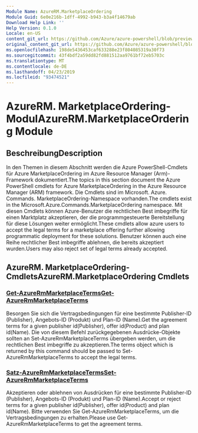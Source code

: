 ```yaml
---
Module Name: AzureRM.MarketplaceOrdering
Module Guid: 6e0e216b-1dff-4992-b943-b3a4f14679ab
Download Help Link: ''
Help Version: 0.1.0
Locale: en-US
content_git_url: https://github.com/Azure/azure-powershell/blob/preview/src/ResourceManager/MarketplaceOrdering/Commands.MarketplaceOrdering/help/AzureRM.MarketplaceOrdering.md
original_content_git_url: https://github.com/Azure/azure-powershell/blob/preview/src/ResourceManager/MarketplaceOrdering/Commands.MarketplaceOrdering/help/AzureRM.MarketplaceOrdering.md
ms.openlocfilehash: 198de5436453caf633288e23f804085319a30f73
ms.sourcegitcommit: 43f4bdf2a59dd82fd881512aa9761bf72eb5703c
ms.translationtype: MT
ms.contentlocale: de-DE
ms.lasthandoff: 04/23/2019
ms.locfileid: "93474521"
---
```

# <span data-ttu-id="63479-101">AzureRM. MarketplaceOrdering-Modul</span><span class="sxs-lookup"><span data-stu-id="63479-101">AzureRM.MarketplaceOrdering Module</span></span>
## <span data-ttu-id="63479-102">Beschreibung</span><span class="sxs-lookup"><span data-stu-id="63479-102">Description</span></span>
<span data-ttu-id="63479-103">In den Themen in diesem Abschnitt werden die Azure PowerShell-Cmdlets für Azure MarketplaceOrdering im Azure Resource Manager (Arm)-Framework dokumentiert.</span><span class="sxs-lookup"><span data-stu-id="63479-103">The topics in this section document the Azure PowerShell cmdlets for Azure MarketplaceOrdering in the Azure Resource Manager (ARM) framework.</span></span> <span data-ttu-id="63479-104">Die Cmdlets sind im Microsoft. Azure. Commands. MarketplaceOrdering-Namespace vorhanden.</span><span class="sxs-lookup"><span data-stu-id="63479-104">The cmdlets exist in the Microsoft.Azure.Commands.MarketplaceOrdering namespace.</span></span> <span data-ttu-id="63479-105">Mit diesen Cmdlets können Azure-Benutzer die rechtlichen Best imbegriffe für einen Marktplatz akzeptieren, der die programmgesteuerte Bereitstellung für diese Lösungen weiter ermöglicht.</span><span class="sxs-lookup"><span data-stu-id="63479-105">These cmdlets allow azure users to accept the legal terms for a marketplace offering further allowing programmatic deployment for these solutions.</span></span> <span data-ttu-id="63479-106">Benutzer können auch eine Reihe rechtlicher Best imbegriffe ablehnen, die bereits akzeptiert wurden.</span><span class="sxs-lookup"><span data-stu-id="63479-106">Users may also reject set of legal terms already accepted.</span></span>

## <span data-ttu-id="63479-107">AzureRM. MarketplaceOrdering-Cmdlets</span><span class="sxs-lookup"><span data-stu-id="63479-107">AzureRM.MarketplaceOrdering Cmdlets</span></span>
### [<span data-ttu-id="63479-108">Get-AzureRmMarketplaceTerms</span><span class="sxs-lookup"><span data-stu-id="63479-108">Get-AzureRmMarketplaceTerms</span></span>](Get-AzureRmMarketplaceTerms.md)
<span data-ttu-id="63479-109">Besorgen Sie sich die Vertragsbedingungen für eine bestimmte Publisher-ID (Publisher), Angebots-ID (Produkt) und Plan-ID (Name).</span><span class="sxs-lookup"><span data-stu-id="63479-109">Get the agreement terms for a given publisher id(Publisher), offer id(Product) and plan id(Name).</span></span> <span data-ttu-id="63479-110">Die von diesem Befehl zurückgegebenen Ausdrücke-Objekte sollten an Set-AzureRmMarketplaceTerms übergeben werden, um die rechtlichen Best imbegriffe zu akzeptieren.</span><span class="sxs-lookup"><span data-stu-id="63479-110">The terms object which is returned by this command should be passed to Set-AzureRmMarketplaceTerms to accept the legal terms.</span></span>

### [<span data-ttu-id="63479-111">Satz-AzureRmMarketplaceTerms</span><span class="sxs-lookup"><span data-stu-id="63479-111">Set-AzureRmMarketplaceTerms</span></span>](Set-AzureRmMarketplaceTerms.md)
<span data-ttu-id="63479-112">Akzeptieren oder ablehnen von Ausdrücken für eine bestimmte Publisher-ID (Publisher), Angebots-ID (Produkt) und Plan-ID (Name).</span><span class="sxs-lookup"><span data-stu-id="63479-112">Accept or reject terms for a given publisher id(Publisher), offer id(Product) and plan id(Name).</span></span> <span data-ttu-id="63479-113">Bitte verwenden Sie Get-AzureRmMarketplaceTerms, um die Vertragsbedingungen zu erhalten.</span><span class="sxs-lookup"><span data-stu-id="63479-113">Please use Get-AzureRmMarketplaceTerms to get the agreement terms.</span></span>

